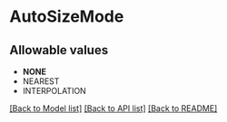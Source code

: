 # AutoSizeMode


## Allowable values

* **NONE**
* NEAREST
* INTERPOLATION

[[Back to Model list]](../../README.md#documentation-for-models) [[Back to API list]](../../README.md#documentation-for-api-endpoints) [[Back to README]](../../README.md)


